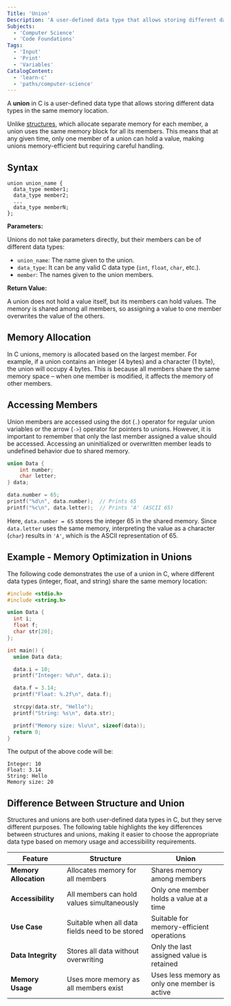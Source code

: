 ```yaml
---
Title: 'Union'
Description: 'A user-defined data type that allows storing different data types in the same memory location.'
Subjects:
  - 'Computer Science'
  - 'Code Foundations'
Tags:
  - 'Input'
  - 'Print'
  - 'Variables'
CatalogContent:
  - 'learn-c'
  - 'paths/computer-science'
---
```


A **union** in C is a user-defined data type that allows storing different data types in the same memory location.

Unlike [structures](https://www.codecademy.com/resources/docs/c/structures), which allocate separate memory for each member, a union uses the same memory block for all its members. This means that at any given time, only one member of a union can hold a value, making unions memory-efficient but requiring careful handling.

## Syntax

```pseudo
union union_name {
  data_type member1;
  data_type member2;
  ...
  data_type memberN;
};
```

**Parameters:**

Unions do not take parameters directly, but their members can be of different data types:

- `union_name`: The name given to the union.
- `data_type`: It can be any valid C data type (`int`, `float`, `char`, etc.).
- `member`: The names given to the union members.

**Return Value:**

A union does not hold a value itself, but its members can hold values. The memory is shared among all members, so assigning a value to one member overwrites the value of the others.

## Memory Allocation

In C unions, memory is allocated based on the largest member. For example, if a union contains an integer (4 bytes) and a character (1 byte), the union will occupy 4 bytes. This is because all members share the same memory space – when one member is modified, it affects the memory of other members.

## Accessing Members

Union members are accessed using the dot (`.`) operator for regular union variables or the arrow (`->`) operator for pointers to unions. However, it is important to remember that only the last member assigned a value should be accessed. Accessing an uninitialized or overwritten member leads to undefined behavior due to shared memory.

```c
union Data {
    int number;
    char letter;
} data;

data.number = 65;
printf("%d\n", data.number);  // Prints 65
printf("%c\n", data.letter);  // Prints 'A' (ASCII 65)
```

Here, `data.number = 65` stores the integer 65 in the shared memory. Since `data.letter` uses the same memory, interpreting the value as a character (`char`) results in `'A'`, which is the ASCII representation of 65.

## Example - Memory Optimization in Unions

The following code demonstrates the use of a union in C, where different data types (integer, float, and string) share the same memory location:

```c
#include <stdio.h>
#include <string.h>

union Data {
  int i;
  float f;
  char str[20];
};

int main() {
  union Data data;

  data.i = 10;
  printf("Integer: %d\n", data.i);

  data.f = 3.14;
  printf("Float: %.2f\n", data.f);

  strcpy(data.str, "Hello");
  printf("String: %s\n", data.str);

  printf("Memory size: %lu\n", sizeof(data));
  return 0;
}
```

The output of the above code will be:

```shell
Integer: 10
Float: 3.14
String: Hello
Memory size: 20
```

## Difference Between Structure and Union

Structures and unions are both user-defined data types in C, but they serve different purposes. The following table highlights the key differences between structures and unions, making it easier to choose the appropriate data type based on memory usage and accessibility requirements.

| Feature               | Structure                                       | Union                                         |
| --------------------- | ----------------------------------------------- | --------------------------------------------- |
| **Memory Allocation** | Allocates memory for all members                | Shares memory among members                   |
| **Accessibility**     | All members can hold values simultaneously      | Only one member holds a value at a time       |
| **Use Case**          | Suitable when all data fields need to be stored | Suitable for memory-efficient operations      |
| **Data Integrity**    | Stores all data without overwriting             | Only the last assigned value is retained      |
| **Memory Usage**      | Uses more memory as all members exist           | Uses less memory as only one member is active |

